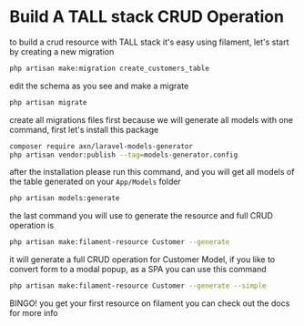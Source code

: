 # Build A TALL stack CRUD Operation

to build a crud resource with TALL stack it's easy using filament, let's start by creating a new migration

```bash
php artisan make:migration create_customers_table
```

edit the schema as you see and make a migrate

```bash
php artisan migrate
```

create all migrations files first because we will generate all models with one command, first let's install this package

```bash
composer require axn/laravel-models-generator
php artisan vendor:publish --tag=models-generator.config
```

after the installation please run this command, and you will get all models of the table generated on your `App/Models` folder

```bash
php artisan models:generate
```

the last command you will use to generate the resource and full CRUD operation is

```bash
php artisan make:filament-resource Customer --generate
```

it will generate a full CRUD operation for Customer Model, if you like to convert form to a modal popup, as a SPA you can use this command

```bash
php artisan make:filament-resource Customer --generate --simple
```

BINGO! you get your first resource on filament you can check out the docs for more info
